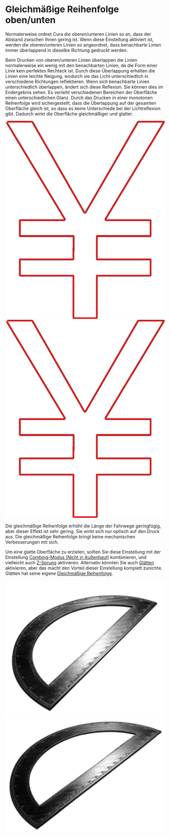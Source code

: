 Gleichmäßige Reihenfolge oben/unten
====
Normalerweise ordnet Cura die oberen/unteren Linien so an, dass der Abstand zwischen ihnen gering ist. Wenn diese Einstellung aktiviert ist, werden die oberen/unteren Linien so angeordnet, dass benachbarte Linien immer überlappend in dieselbe Richtung gedruckt werden.

Beim Drucken von oberen/unteren Linien überlappen die Linien normalerweise ein wenig mit den benachbarten Linien, da die Form einer Linie kein perfektes Rechteck ist. Durch diese Überlappung erhalten die Linien eine leichte Neigung, wodurch sie das Licht unterschiedlich in verschiedene Richtungen reflektieren. Wenn sich benachbarte Linien unterschiedlich überlappen, ändert sich diese Reflexion. Sie können dies im Endergebnis sehen. Es verleiht verschiedenen Bereichen der Oberfläche einen unterschiedlichen Glanz. Durch das Drucken in einer monotonen Reihenfolge wird sichergestellt, dass die Überlappung auf der gesamten Oberfläche gleich ist, so dass es keine Unterschiede bei der Lichtreflexion gibt. Dadurch wirkt die Oberfläche gleichmäßiger und glatter.

<!--screenshot {
"image_path": "skin_monotonic_disabled.gif",
"models": [
    {
        "script": "yen.scad",
        "transformation": ["scale(0.5)"]
    }
],
"camera_position": [0, 0, 130],
"settings": {
    "wall_line_count": 1,
    "skin_outline_count": 0,
    "travel_compensate_overlapping_walls_enabled": false,
    "skin_monotonic": false
},
"layer": 1,
"line": [29, 45, 61, 77, 93, 109, 125, 141, 157, 161, 177, 193, 199, 211, 231, 246, 262, 280, 296, 312, 326, 342, 358, 374, 397, 417, 433, 449, 464, 480, 499],
"delay": 125,
"colours": 32
}-->
<!--screenshot {
"image_path": "skin_monotonic_enabled.gif",
"models": [
    {
        "script": "yen.scad",
        "transformation": ["scale(0.5)"]
    }
],
"camera_position": [0, 0, 130],
"settings": {
    "wall_line_count": 1,
    "skin_outline_count": 0,
    "travel_compensate_overlapping_walls_enabled": false,
    "skin_monotonic": true
},
"layer": 1,
"line": [31, 47, 63, 77, 93, 109, 115, 131, 147, 163, 181, 197, 213, 229, 244, 263, 281, 296, 319, 340, 356, 372, 379, 395, 411, 427, 443, 459, 475, 491, 507, 511],
"delay": 125,
"colours": 32
}-->

![Keine gleichmäßige Reihenfolge](../../../articles/images/skin_monotonic_disabled.gif)
![Gleichmäßige Reihenfolge, immer von der rechten unteren Ecke aus](../../../articles/images/skin_monotonic_enabled.gif)

Die gleichmäßige Reihenfolge erhöht die Länge der Fahrwege geringfügig, aber dieser Effekt ist sehr gering. Sie wirkt sich nur optisch auf den Druck aus. Die gleichmäßige Reihenfolge bringt keine mechanischen Verbesserungen mit sich.

Um eine glatte Oberfläche zu erzielen, sollten Sie diese Einstellung mit der Einstellung [Combing-Modus (Nicht in Außenhaut)](../travel/retraction_combing.md) kombinieren, und vielleicht auch [Z-Sprung](../travel/retraction_hop.md) aktivieren. Alternativ könnten Sie auch [Glätten](ironing_enabled.md) aktivieren, aber das macht den Vorteil dieser Einstellung komplett zunichte. Glätten hat seine eigene [Gleichmäßige Reihenfolge](ironing_monotonic.md).

![Der Schein ist unterschiedlich, wenn die Zeilen in ungleichmäßiger Reihenfolge gedruckt werden](../../../articles/images/skin_monotonic_disabled.jpg)
![Bei gleichmäßiger Reihenfolge ist der Schein überall derselbe](../../../articles/images/skin_monotonic_enabled.jpg)



